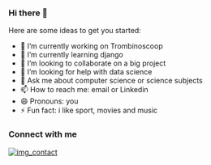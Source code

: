 ### Hi there 👋

Here are some ideas to get you started:

- 🔭 I’m currently working on Trombinoscoop
- 🌱 I’m currently learning django
- 👯 I’m looking to collaborate on a big project
- 🤔 I’m looking for help with data science
- 💬 Ask me about computer science or science subjects 
- 📫 How to reach me: email or Linkedin
- 😄 Pronouns: you
- ⚡ Fun fact: i like sport, movies and music

### Connect with me

[![img_contact](img/linkedin.png)](https://www.linkedin.com/in/serge-ongolo-258202270)
